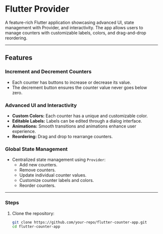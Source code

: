 # Flutter Provider

A feature-rich Flutter application showcasing advanced UI, state management with Provider, and interactivity. The app allows users to manage counters with customizable labels, colors, and drag-and-drop reordering.

---

## Features

### Increment and Decrement Counters
- Each counter has buttons to increase or decrease its value.
- The decrement button ensures the counter value never goes below zero.

### Advanced UI and Interactivity
- **Custom Colors:** Each counter has a unique and customizable color.
- **Editable Labels:** Labels can be edited through a dialog interface.
- **Animations:** Smooth transitions and animations enhance user experience.
- **Reordering:** Drag and drop to rearrange counters.

### Global State Management
- Centralized state management using `Provider`:
  - Add new counters.
  - Remove counters.
  - Update individual counter values.
  - Customize counter labels and colors.
  - Reorder counters.

---

### Steps
1. Clone the repository:
   ```bash
   git clone https://github.com/your-repo/flutter-counter-app.git
   cd flutter-counter-app

